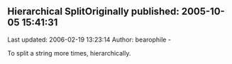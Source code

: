 ## Hierarchical SplitOriginally published: 2005-10-05 15:41:31 
Last updated: 2006-02-19 13:23:14 
Author: bearophile - 
 
To split a string more times, hierarchically.